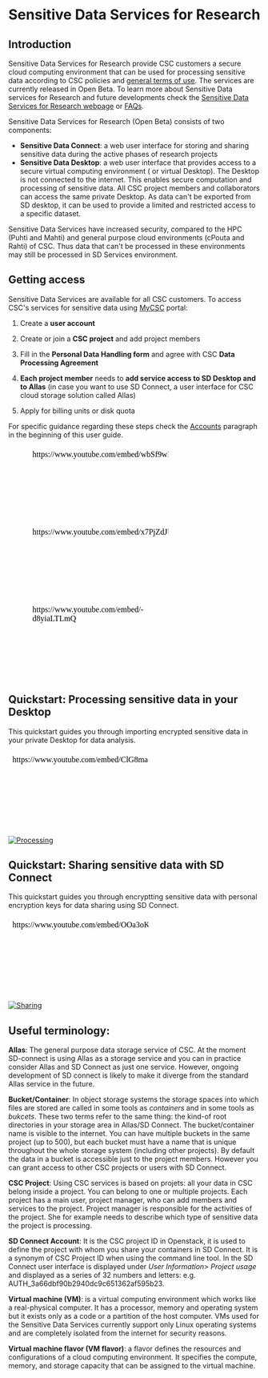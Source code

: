 
# Sensitive Data Services for Research


## Introduction

Sensitive Data Services for Research provide CSC customers a secure cloud computing environment that can be used for processing sensitive data according to CSC policies and [general terms of use](https://research.csc.fi/general-terms-of-use). The services are currently released in Open Beta. To learn more about Sensitive Data services for Research and future developments check the [Sensitive Data Services for Research webpage](https://research.csc.fi/sensitive-data) or [FAQs](./sensitive-data/faq-index.md).


Sensitive Data Services for Research (Open Beta) consists of two components:

   * **Sensitive Data Connect**: a web user interface for storing and sharing sensitive data during the active phases of research projects
   * **Sensitive Data Desktop**: a web user interface that provides access to a secure virtual computing environment ( or virtual Desktop). The Desktop is not connected to the internet. This enables secure computation and processing of sensitive data. All CSC project members and collaborators can access the same private Desktop. As data can't be exported from SD desktop, it can be used to provide a limited and restricted access to a specific dataset.  
 
Sensitive Data Services have increased security, compared to the HPC (Puhti and Mahti) and general purpose cloud environments (cPouta and Rahti) of CSC.
Thus data that can't be processed in these environments may still be processed in SD Services environment.



## Getting access

Sensitive Data Services are available for all CSC customers.
To access CSC's services for sensitive data using [MyCSC](https://my.csc.fi) portal:

   1. Create a **user account**

   3. Create or join a **CSC project** and add project members

   4. Fill in the **Personal Data Handling form** and agree with CSC **Data Processing Agreement**
    
   5. **Each project member** needs to **add service access to SD Desktop and to Allas** (in case you want to use SD Connect, a user interface for CSC cloud storage solution called Allas)

   6. Apply for billing units or disk quota

For specific guidance regarding these steps check the [Accounts](../../accounts/index.md) paragraph in the beginning of this user guide.





<figure class="video_container">

<iframe width="280" height="155"srcdoc="https://www.youtube.com/embed/wbSf9wR305A" frameborder="0" allow="accelerometer; autoplay; encrypted-media; gyroscope; picture-in-picture" allowfullscreen></iframe>

 <iframe width="280" height="155" srcdoc="https://www.youtube.com/embed/x7PjZdJUh4c" frameborder="0" allow="accelerometer; autoplay; encrypted-media; gyroscope; picture-in-picture" allowfullscreen></iframe> 

<iframe width="280" height="155" srcdoc="https://www.youtube.com/embed/-d8yiaLTLmQ" frameborder="0" allow="accelerometer; autoplay; encrypted-media; gyroscope; picture-in-picture" allowfullscreen></iframe> 

</figure>




## Quickstart: Processing sensitive data in your Desktop

This quickstart guides you through importing encrypted sensitive data in your private Desktop for data analysis.

<iframe width="280" height="155"srcdoc="https://www.youtube.com/embed/ClG8mae8e3k" frameborder="0" allow="accelerometer; autoplay; encrypted-media; gyroscope; picture-in-picture" allowfullscreen></iframe>


[![Processing](/img/sd-processing-small.png)](/img/sd-processing-big.png)



## Quickstart: Sharing sensitive data with SD Connect

This quickstart guides you through encryptting sensitive data with personal encryption keys for data sharing using SD Connect.


<iframe width="280" height="155"srcdoc="https://www.youtube.com/embed/OOa3oKy5Xs4" frameborder="0" allow="accelerometer; autoplay; encrypted-media; gyroscope; picture-in-picture" allowfullscreen></iframe>

[![Sharing](/img/sd-sharing-small.png)](/img/sd-sharing-big.png)




## Useful terminology:

**Allas**: The general purpose data storage service of CSC. At the moment SD-connect is using Allas as a storage service and you can in practice consider Allas and SD Connect as just one service. However, ongoing development of SD connect is likely to make it diverge from the standard Allas service in the future.

**Bucket/Container**: In object storage systems the storage spaces into which files are stored are called in some tools as _containers_ and in some tools as _bukcets_. These two terms refer to the same thing: the kind-of root directories in your storage area in Allas/SD Connect. The bucket/container name is visible to the internet. You can have multiple buckets in the same project (up to 500), but each bucket must have a name that is unique throughout the whole storage system (including other projects). By default the data in a bucket is accessible just to the project members. However you can grant access to other CSC projects or users with SD Connect.

**CSC Project**: Using CSC services is based on projets: all your data in CSC belong inside a project. You can belong to one or multiple projects. Each project has a main user, project manager, who can add members and services to the project. Project manager is responsible for the activities of the project. She for example needs to describe which type of sensitive data the project is processing.

**SD Connect Account**: It is the CSC project ID in Openstack, it is used to define the project with whom you share your containers in SD Connect. It is a synonym of CSC Project ID when using the command line tool. In the SD Connect user interface is displayed under *User Information> Project usage* and displayed as a series of  32 numbers and letters: e.g. AUTH_3a66dbf90b2940dc9c651362af595b23.

**Virtual machine (VM)**: is a virtual computing environment which works like a real-physical computer. It has a processor, memory and operating system but it exists only as a code or a partition of the host computer. VMs used for the Sensitive Data Services currently support only Linux operating systems and are completely isolated from the internet for security reasons.

**Virtual machine flavor (VM flavor)**: a flavor defines the resources and configurations of a cloud computing environment. It specifies the compute, memory, and storage capacity that can be assigned to the virtual machine.
